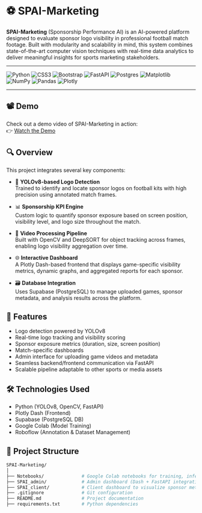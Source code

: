 # ⚽️ SPAI-Marketing

**SPAI-Marketing** (Sponsorship Performance AI) is an AI-powered platform designed to evaluate sponsor logo visibility in professional football match footage. Built with modularity and scalability in mind, this system combines state-of-the-art computer vision techniques with real-time data analytics to deliver meaningful insights for sports marketing stakeholders.

---
![Python](https://img.shields.io/badge/python-3670A0?style=for-the-badge&logo=python&logoColor=ffdd54)  ![CSS3](https://img.shields.io/badge/css3-%231572B6.svg?style=for-the-badge&logo=css3&logoColor=white) ![Bootstrap](https://img.shields.io/badge/bootstrap-%238511FA.svg?style=for-the-badge&logo=bootstrap&logoColor=white) ![FastAPI](https://img.shields.io/badge/FastAPI-005571?style=for-the-badge&logo=fastapi)  ![Postgres](https://img.shields.io/badge/postgres-%23316192.svg?style=for-the-badge&logo=postgresql&logoColor=white)  ![Matplotlib](https://img.shields.io/badge/Matplotlib-%23ffffff.svg?style=for-the-badge&logo=Matplotlib&logoColor=black) ![NumPy](https://img.shields.io/badge/numpy-%23013243.svg?style=for-the-badge&logo=numpy&logoColor=white) ![Pandas](https://img.shields.io/badge/pandas-%23150458.svg?style=for-the-badge&logo=pandas&logoColor=white) ![Plotly](https://img.shields.io/badge/Plotly-%233F4F75.svg?style=for-the-badge&logo=plotly&logoColor=white) 

---

## 📽️ Demo

Check out a demo video of SPAI-Marketing in action:  
👉 [Watch the Demo](https://youtu.be/KZc_jdVGWso)  


## 🔍 Overview

This project integrates several key components:

- 🎯 **YOLOv8-based Logo Detection**  
  Trained to identify and locate sponsor logos on football kits with high precision using annotated match frames.

- 📊 **Sponsorship KPI Engine**  
  Custom logic to quantify sponsor exposure based on screen position, visibility level, and logo size throughout the match.

- 🎥 **Video Processing Pipeline**  
  Built with OpenCV and DeepSORT for object tracking across frames, enabling logo visibility aggregation over time.

- 🌐 **Interactive Dashboard**  
  A Plotly Dash-based frontend that displays game-specific visibility metrics, dynamic graphs, and aggregated reports for each sponsor.

- 🗃️ **Database Integration**  
  Uses Supabase (PostgreSQL) to manage uploaded games, sponsor metadata, and analysis results across the platform.

## 🚀 Features

- Logo detection powered by YOLOv8  
- Real-time logo tracking and visibility scoring  
- Sponsor exposure metrics (duration, size, screen position)  
- Match-specific dashboards  
- Admin interface for uploading game videos and metadata  
- Seamless backend/frontend communication via FastAPI  
- Scalable pipeline adaptable to other sports or media assets


## 🛠️ Technologies Used

- Python (YOLOv8, OpenCV, FastAPI)
- Plotly Dash (Frontend)
- Supabase (PostgreSQL DB)
- Google Colab (Model Training)
- Roboflow (Annotation & Dataset Management)

## 📁 Project Structure

```bash
SPAI-Marketing/
│
├── Notebooks/              # Google Colab notebooks for training, inference, testing
├── SPAI_admin/             # Admin dashboard (Dash + FastAPI integration)
├── SPAI_client/            # Client dashboard to visualize sponsor metrics
├── .gitignore              # Git configuration
├── README.md               # Project documentation
├── requirements.txt        # Python dependencies
